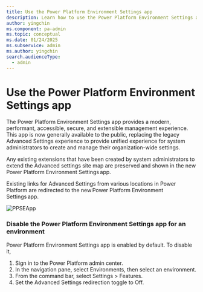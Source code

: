 ```yaml
---
title: Use the Power Platform Environment Settings app
description: Learn how to use the Power Platform Environment Settings app.
author: yingchin
ms.component: pa-admin
ms.topic: conceptual
ms.date: 01/24/2025
ms.subservice: admin
ms.author: yingchin
search.audienceType: 
  - admin
---
```

# Use the Power Platform Environment Settings app

The Power Platform Environment Settings app provides a modern, performant, accessible, secure, and extensible management experience. This app is now generally available to the public, replacing the legacy Advanced Settings experience to provide unified experience for system administrators to create and manage their organization-wide settings.  

Any existing extensions that have been created by system administrators to extend the Advanced settings site map are preserved and shown in the new Power Platform Environment Settings app. 

Existing links for Advanced Settings from various locations in Power Platform are redirected to the new Power Platform Environment Settings app. 

![PPSEApp](https://github.com/user-attachments/assets/3f933339-c61b-479e-862b-bf3a67357a10)


### Disable the Power Platform Environment Settings app for an environment

Power Platform Environment Settings app is enabled by default.  To disable it, 
1.	Sign in to the Power Platform admin center.
2.	In the navigation pane, select Environments, then select an environment.
3.	From the command bar, select Settings > Features.
4.	Set the Advanced Settings redirection toggle to Off.
